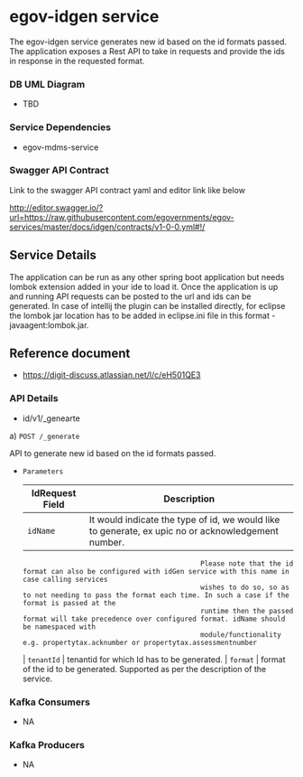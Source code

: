 # egov-idgen service

The egov-idgen service generates new id based on the id formats passed. The application exposes a Rest API to take in requests and provide the ids in response in the requested format. 

### DB UML Diagram

- TBD

### Service Dependencies

- egov-mdms-service

### Swagger API Contract

Link to the swagger API contract yaml and editor link like below

http://editor.swagger.io/?url=https://raw.githubusercontent.com/egovernments/egov-services/master/docs/idgen/contracts/v1-0-0.yml#!/


## Service Details

The application can be run as any other spring boot application but needs lombok extension added in your ide to load it. Once the application is up and running API requests can be posted to the url and ids can be generated.
In case of intellij the plugin can be installed directly, for eclipse the lombok jar location has to be added in eclipse.ini file in this format -javaagent:lombok.jar.

## Reference document

- https://digit-discuss.atlassian.net/l/c/eH501QE3

### API Details

- id/v1/_genearte

a) `POST /_generate`

API to generate new id based on the id formats passed.

- `Parameters`

    |  IdRequest Field                          | Description
    | ----------------------------------------- | ------------------------------------------------------------------
    | `idName`                                  | It would indicate the type of id, we would like to generate, ex upic no or acknowledgement number. 
                                                  Please note that the id format can also be configured with idGen service with this name in case calling services 
                                                  wishes to do so, so as to not needing to pass the format each time. In such a case if the format is passed at the
                                                  runtime then the passed format will take precedence over configured format. idName should be namespaced with 
                                                  module/functionality e.g. propertytax.acknumber or propertytax.assessmentnumber
    | `tenantId`                                | tenantid for which Id has to be generated.
    | `format`                                  | format of the id to be generated. Supported as per the description of the service.
    

### Kafka Consumers

- NA

### Kafka Producers

- NA